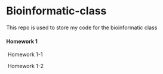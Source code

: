 # Bioinformatic-class

This repo is used to store my code for the bioinformatic class



#### Homework 1

​	Homework 1-1

​	Homework 1-2